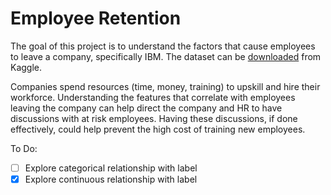 # Employee Retention
The goal of this project is to understand the factors that cause employees to leave a company, specifically IBM. The dataset can be [downloaded](https://www.kaggle.com/datasets/pavansubhasht/ibm-hr-analytics-attrition-dataset) from Kaggle.

Companies spend resources (time, money, training) to upskill and hire their workforce. Understanding the features that correlate with employees leaving the company can help direct the company and HR to have discussions with at risk employees. Having these discussions, if done effectively, could help prevent the high cost of training new employees.

To Do:
- [ ] Explore categorical relationship with label
- [x] Explore continuous relationship with label